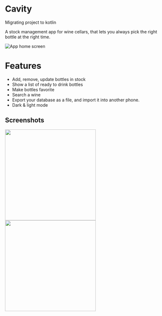 # Cavity
Migrating project to kotlin

A stock management app for wine cellars, that lets you always pick the right bottle at the right time.

![App home screen](/assets/home.png)

# Features
- Add, remove, update bottles in stock
- Show a list of ready to drink bottles
- Make bottles favorite
- Search a wine
- Export your database as a file, and import it into another phone.
- Dark & light mode

## Screenshots
<p float="left">
  <img src="/assets/bottle.png" width="300" />
  <img src="/assets/favorites.png" width="300" />
</p>
